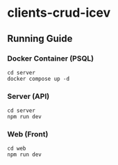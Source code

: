 # clients-crud-icev

## Running Guide

### Docker Container (PSQL)
```
cd server
docker compose up -d
```

### Server (API)
```
cd server
npm run dev
```

### Web (Front)
```
cd web
npm run dev
```